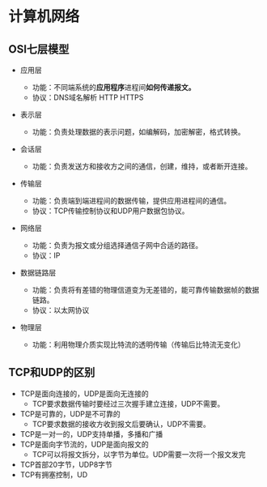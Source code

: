 # 计算机网络

## OSI七层模型

- 应用层
  - 功能：不同端系统的**应用程序**进程间**如何传递报文。**
  -  协议：DNS域名解析 HTTP HTTPS
- 表示层
  - 功能：负责处理数据的表示问题，如编解码，加密解密，格式转换。

- 会话层
  - 功能：负责发送方和接收方之间的通信，创建，维持，或者断开连接。
- 传输层
  - 功能：负责端到端进程间的数据传输，提供应用进程间的通信。
  - 协议：TCP传输控制协议和UDP用户数据包协议。
- 网络层
  - 功能：负责为报文或分组选择通信子网中合适的路径。
  - 协议：IP
- 数据链路层
  - 功能：负责将有差错的物理信道变为无差错的，能可靠传输数据帧的数据链路。
  - 协议：以太网协议
- 物理层
  - 功能：利用物理介质实现比特流的透明传输（传输后比特流无变化）

## TCP和UDP的区别

- TCP是面向连接的，UDP是面向无连接的
  - TCP要求数据传输时要经过三次握手建立连接，UDP不需要。
- TCP是可靠的，UDP是不可靠的
  - TCP要求数据的接收方收到报文后要确认，UDP不需要。
- TCP是一对一的，UDP支持单播，多播和广播
- TCP是面向字节流的，UDP是面向报文的
  - TCP可以将报文拆分，以字节为单位。UDP需要一次将一个报文发完
- TCP首部20字节，UDP8字节
- TCP有拥塞控制，UD